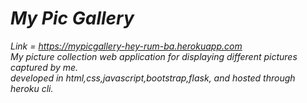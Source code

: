 #  _My Pic Gallery_
_Link = https://mypicgallery-hey-rum-ba.herokuapp.com \
My picture collection web application for displaying different pictures captured by me.\
developed in html,css,javascript,bootstrap,flask, and hosted through heroku cli._

